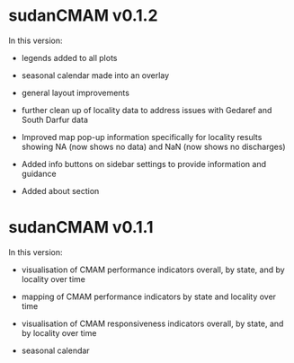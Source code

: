 # sudanCMAM v0.1.2

In this version:

* legends added to all plots

* seasonal calendar made into an overlay

* general layout improvements

* further clean up of locality data to address issues with Gedaref and South
Darfur data

* Improved map pop-up information specifically for locality results showing
NA (now shows no data) and NaN (now shows no discharges)

* Added info buttons on sidebar settings to provide information and guidance

* Added about section

# sudanCMAM v0.1.1

In this version:

* visualisation of CMAM performance indicators overall, by state, and by 
locality over time

* mapping of CMAM performance indicators by state and locality over time

* visualisation of CMAM responsiveness indicators overall, by state, and by
locality over time

* seasonal calendar
